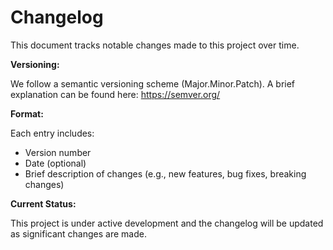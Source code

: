 # Changelog

This document tracks notable changes made to this project over time.

**Versioning:**

We follow a semantic versioning scheme (Major.Minor.Patch). A brief explanation can be found here: https://semver.org/

**Format:**

Each entry includes:

- Version number
- Date (optional)
- Brief description of changes (e.g., new features, bug fixes, breaking changes)

**Current Status:**

This project is under active development and the changelog will be updated as significant changes are made.
